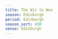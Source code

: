 ```yaml
---
title: The Wit to Woo
season: Edinburgh
period: Edinburgh
season_sort: 430
venue: Edinburgh
---
```


